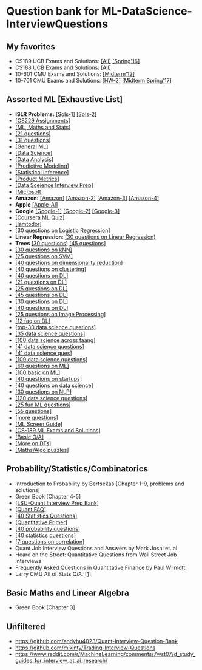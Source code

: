 # Question bank for ML-DataScience-InterviewQuestions


## My favorites 
* CS189 UCB Exams and Solutions: [[All]](https://tbp.berkeley.edu/courses/cs/189/) [[Spring'16]](https://people.eecs.berkeley.edu/~jrs/189s16/exam/finals16.pdf)
* CS188 UCB Exams and Solutions: [[All]](https://edge.edx.org/courses/course-v1:Berkeley+CS188+SP17/da534968355145c3839637c0e3c764a2/)
* 10-601 CMU Exams and Solutions: [[Midterm'12]](http://www.cs.cmu.edu/~tom/10601_fall2012/exams/final_solutions.pdf)
* 10-701 CMU Exams and Solutions: [[HW-2]](http://www.cs.cmu.edu/~tom/10601_fall2012/exams/final_solutions.pdf) [[Midterm Spring'17]](https://www.cs.cmu.edu/~epxing/Class/10701/exams/midterm2007s-solution.pdf)

## Assorted ML [Exhaustive List]
* **ISLR Problems:** [[Sols-1]](http://yahwes.github.io/ISLR/) [[Sols-2]](https://blog.princehonest.com/stat-learning/)
* [[CS229 Assignments]](http://cs229.stanford.edu/syllabus-summer2020.html)
* [[ML, Maths and Stats]](https://rstudio-pubs-static.s3.amazonaws.com/172473_91262a8a4188445a8b5e81d5d31c7731.html)
* [[21 questions]](https://www.kdnuggets.com/2016/02/21-data-science-interview-questions-answers.html/3)
* [[31 questions]](https://github.com/iamtodor/data-science-interview-questions-and-answers)
* [[General ML]](https://gist.github.com/felipemoraes/c423d1447ee13585e2270b27f174fb13)
* [[Data Science]](https://www.itshared.org/2015/10/data-science-interview-questions.html)
* [[Data Analysis]](https://github.com/kojino/120-Data-Science-Interview-Questions/blob/master/data-analysis.md)
* [[Predictive Modeling]](https://github.com/kojino/120-Data-Science-Interview-Questions/blob/master/predictive-modeling.md)
* [[Statistical Inference]](https://github.com/kojino/120-Data-Science-Interview-Questions/blob/master/statistical-inference.md)
* [[Product Metrics]](https://github.com/kojino/120-Data-Science-Interview-Questions/blob/master/product-metrics.md)
* [[Data Sceience Interview Prep]](https://github.com/adijo/data-science-prep/blob/master/Daily_Data_Science_Interview_Prep.pdf)
* [[Microsoft]](https://towardsdatascience.com/microsoft-data-science-interview-questions-and-answers-69ccac16bd9b)
* **Amazon:** [[Amazon]](https://towardsdatascience.com/amazon-data-scientist-interview-practice-problems-15b9b86e86c6) [[Amazon-2]](https://www.interviewquery.com/blog-amazon-machine-learning-interview-questions-solutions) [[Amazon-3]](https://medium.com/acing-ai/amazon-ai-interview-questions-acing-the-ai-interview-3ed4e671920f) [[Amazon-4]](http://suyiwang125.blogspot.com/2015/04/amazon.html)
* **Apple** [[Apple-AI]](https://medium.com/acing-ai/apple-ai-interview-questions-acing-the-ai-interview-803a65b0e795)
* **Google** [[Google-1]](https://towardsdatascience.com/googles-data-science-interview-brain-teasers-7f3c1dc4ea7f) [[Google-2]](https://gist.github.com/amaxwell01/3728155) [[Google-3]](https://www.interviewquery.com/blog-google-data-science-interview-questions-and-solutions/)
* [[Coursera ML Quiz]](https://github.com/ngavrish/coursera-machine-learning-1/tree/master/quiz)
* [[Iamtodor]](https://github.com/iamtodor/data-science-interview-questions-and-answers)
* [[30 questions on Logistic Regression]](https://www.analyticsvidhya.com/blog/2017/08/skilltest-logistic-regression/)
* **Linear Regression**: [(30 questions on Linear Regression)](https://www.analyticsvidhya.com/blog/2017/07/30-questions-to-test-a-data-scientist-on-linear-regression/)
* **Trees** [[30 questions]](https://www.analyticsvidhya.com/blog/2017/09/30-questions-test-tree-based-models/) [[45 questions]](https://www.analyticsvidhya.com/blog/2016/12/detailed-solutions-for-skilltest-tree-based-algorithms/)
* [[30 questions on kNN]](https://www.analyticsvidhya.com/blog/2017/09/30-questions-test-k-nearest-neighbors-algorithm/)
* [[25 questions on SVM]](https://www.analyticsvidhya.com/blog/2017/10/svm-skilltest/)
* [[40 questions on dimensionality reduction]](https://www.analyticsvidhya.com/blog/2017/03/questions-dimensionality-reduction-data-scientist/)
* [[40 questions on clustering]](https://www.analyticsvidhya.com/blog/2017/02/test-data-scientist-clustering/)
* [[40 questions on DL]](https://www.analyticsvidhya.com/blog/2017/04/40-questions-test-data-scientist-deep-learning/)
* [[21 questions on DL]](https://www.analyticsvidhya.com/blog/2020/04/comprehensive-popular-deep-learning-interview-questions-answers/)
* [[25 questions on DL]](https://towardsdatascience.com/50-deep-learning-interview-questions-part-1-2-8bbc8a00ec61)
* [[45 questions on DL]](https://www.analyticsvidhya.com/blog/2017/01/must-know-questions-deep-learning/)
* [[30 questions on DL]](https://www.analyticsvidhya.com/blog/2017/08/skilltest-deep-learning/)
* [[40 questions on DL]](https://www.analyticsvidhya.com/blog/2017/04/40-questions-test-data-scientist-deep-learning/)
* [[25 questions on Image Processing]](https://www.analyticsvidhya.com/blog/2017/10/image-skilltest/)
* [[12 faq on DL]](https://www.analyticsvidhya.com/blog/2018/05/deep-learning-faq/)
* [[top-30 data science questions]](https://towardsdatascience.com/top-30-data-science-interview-questions-7dd9a96d3f5c)
* [[35 data science questions]](https://www.edureka.co/blog/interview-questions/data-science-interview-questions/)
* [[100 data science across faang]](https://medium.com/@e22aafa7d95/c5a66186769a)
* [[41 data science questions]](https://www.springboard.com/blog/machine-learning-interview-questions/)
* [[41 data science ques]](https://www.analyticsvidhya.com/blog/2017/05/41-questions-on-statisitics-data-scientists-analysts/)
* [[109 data science questions]](https://www.springboard.com/blog/data-science-interview-questions/)
* [[60 questions on ML]](https://analyticsindiamag.com/60-interview-questions-on-machine-learning/)
* [[100 basic on ML]](https://www.dezyre.com/article/100-data-science-interview-questions-and-answers-general-for-2018/184)
* [[40 questions on startups]](https://www.analyticsvidhya.com/blog/2016/09/40-interview-questions-asked-at-startups-in-machine-learning-data-science/)
* [[40 questions on data science]](https://www.analyticsvidhya.com/blog/2017/04/40-questions-test-data-scientist-machine-learning-solution-skillpower-machine-learning-datafest-2017/)
* [[30 questions on NLP]](https://www.analyticsvidhya.com/blog/2017/07/30-questions-test-data-scientist-natural-language-processing-solution-skilltest-nlp/)
* [[120 data science questions]](https://github.com/kojino/120-Data-Science-Interview-Questions)
* [[25 fun ML questions]](https://medium.com/analytics-vidhya/25-fun-questions-for-a-machine-learning-interview-373b744a4faa)
* [[55 questions]](https://github.com/andrewekhalel/MLQuestions)
* [[more questions]](https://github.com/Sroy20/machine-learning-interview-questions)
* [[ML Screen Guide]](https://docs.google.com/document/d/148hyUHe5p0k0Xk6T4jF_ZOsJFwRviofM5SSUPiFyuMk/edit#)
* [[CS-189 ML Exams and Solutions]](http://snasiriany.me/cs189/)
* [[Basic Q/A]](https://github.com/kalperen/MachineLearningGuide) 
* [[More on DTs]](https://akramz.github.io/Hands-on-Machine-Learning-with-Scikit-Learn-Keras-and-TensorFlow/06.Decision_Trees)
* [[Maths/Algo puzzles]](http://godplaysdice.blogspot.com/)





## Probability/Statistics/Combinatorics
* Introduction to Probability by Bertsekas [Chapter 1-9, problems and solutions]
* Green Book [Chapter 4-5]
* [[LSU-Quant Interview Prep Bank]](https://www.math.lsu.edu/~smolinsk/Quant_Interview_Prep.pdf)
* [[Quant FAQ]](https://www.wallstreetoasis.com/forums/the-massive-list-of-tradingquant-questions-sig-jane-street-citadel-goldman)
* [[40 Statistics Questions]](https://towardsdatascience.com/40-statistics-interview-problems-and-answers-for-data-scientists-6971a02b7eee)
* [[Quantitative Primer]](https://github.com/dwcoder/QuantitativePrimer)
* [[40 probability questions]](https://www.analyticsvidhya.com/blog/2017/04/40-questions-on-probability-for-all-aspiring-data-scientists/)
* [[40 statistics questions]](https://towardsdatascience.com/40-statistics-interview-problems-and-answers-for-data-scientists-6971a02b7eee)
* [[7 questions on correlation]](https://www.analyticsvidhya.com/blog/2015/06/correlation-common-questions/)
* Quant Job Interview Questions and Answers by Mark Joshi et. al.
* Heard on the Street: Quantitative Questions from Wall Street Job Interviews
* Frequently Asked Questions in Quantitative Finance by Paul Wilmott
* Larry CMU All of Stats Q/A: [[1]](http://www.stat.cmu.edu/~larry/=stat325.02/)



## Basic Maths and Linear Algebra
* Green Book [Chapter 3]

## Unfiltered
* https://github.com/andyhu4023/Quant-Interview-Question-Bank
* https://github.com/mikinty/Trading-Interview-Questions
* https://www.reddit.com/r/MachineLearning/comments/7wst07/d_study_guides_for_interview_at_ai_research/


